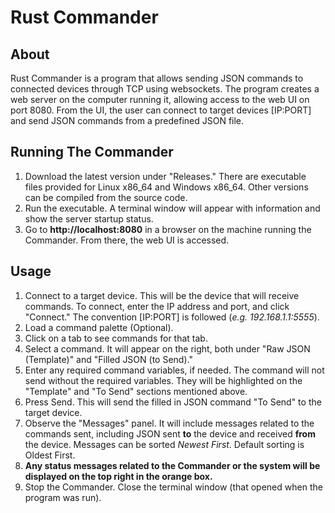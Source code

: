# Rust Commander
## About
Rust Commander is a program that allows sending JSON commands to connected devices through TCP using websockets. 
The program creates a web server on the computer running it, allowing access to the web UI on port 8080.
From the UI, the user can connect to target devices [IP:PORT] and send JSON commands from a predefined JSON file.

## Running The Commander
1. Download the latest version under "Releases." There are executable files provided for Linux x86_64 and Windows x86_64. Other versions can be compiled from the source code.
2. Run the executable. A terminal window will appear with information and show the server startup status.
3. Go to **http://localhost:8080** in a browser on the machine running the Commander. From there, the web UI is accessed.

## Usage
1. Connect to a target device. This will be the device that will receive commands. To connect, enter the IP address and port, and click "Connect." The convention [IP:PORT] is followed (_e.g. 192.168.1.1:5555_).
2. Load a command palette (Optional).
3. Click on a tab to see commands for that tab.
4. Select a command. It will appear on the right, both under "Raw JSON (Template)" and "Filled JSON (to Send)."
5. Enter any required command variables, if needed. The command will not send without the required variables. They will be highlighted on the "Template" and "To Send" sections mentioned above.
6. Press Send. This will send the filled in JSON command "To Send" to the target device.
7. Observe the "Messages" panel. It will include messages related to the commands sent, including JSON sent **to** the device and received **from** the device. Messages can be sorted _Newest First_. Default sorting is Oldest First.
8. **Any status messages related to the Commander or the system will be displayed on the top right in the orange box.**
9. Stop the Commander. Close the terminal window (that opened when the program was run).
